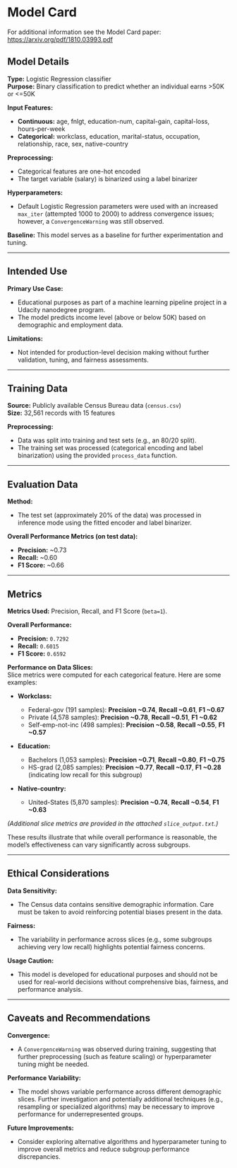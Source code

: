 # Model Card

For additional information see the Model Card paper: https://arxiv.org/pdf/1810.03993.pdf

<!-- Model Card -->

## Model Details

**Type:** Logistic Regression classifier  
**Purpose:** Binary classification to predict whether an individual earns >50K or <=50K  

**Input Features:**
- **Continuous:** age, fnlgt, education-num, capital-gain, capital-loss, hours-per-week  
- **Categorical:** workclass, education, marital-status, occupation, relationship, race, sex, native-country  

**Preprocessing:**
- Categorical features are one-hot encoded  
- The target variable (salary) is binarized using a label binarizer  

**Hyperparameters:**
- Default Logistic Regression parameters were used with an increased `max_iter` (attempted 1000 to 2000) to address convergence issues; however, a `ConvergenceWarning` was still observed.  

**Baseline:** This model serves as a baseline for further experimentation and tuning.  

---

## Intended Use

**Primary Use Case:**  
- Educational purposes as part of a machine learning pipeline project in a Udacity nanodegree program.  
- The model predicts income level (above or below 50K) based on demographic and employment data.  

**Limitations:**  
- Not intended for production-level decision making without further validation, tuning, and fairness assessments.  

---

## Training Data

**Source:** Publicly available Census Bureau data (`census.csv`)  
**Size:** 32,561 records with 15 features  

**Preprocessing:**  
- Data was split into training and test sets (e.g., an 80/20 split).  
- The training set was processed (categorical encoding and label binarization) using the provided `process_data` function.  

---

## Evaluation Data

**Method:**  
- The test set (approximately 20% of the data) was processed in inference mode using the fitted encoder and label binarizer.  

**Overall Performance Metrics (on test data):**  
- **Precision:** ~0.73  
- **Recall:** ~0.60  
- **F1 Score:** ~0.66  

---

## Metrics

**Metrics Used:** Precision, Recall, and F1 Score (`beta=1`).  

**Overall Performance:**  
- **Precision:** `0.7292`  
- **Recall:** `0.6015`  
- **F1 Score:** `0.6592`  

**Performance on Data Slices:**  
Slice metrics were computed for each categorical feature. Here are some examples:

- **Workclass:**
  - Federal-gov (191 samples): **Precision ~0.74**, **Recall ~0.61**, **F1 ~0.67**  
  - Private (4,578 samples): **Precision ~0.78**, **Recall ~0.51**, **F1 ~0.62**  
  - Self-emp-not-inc (498 samples): **Precision ~0.58**, **Recall ~0.55**, **F1 ~0.57**  

- **Education:**
  - Bachelors (1,053 samples): **Precision ~0.71**, **Recall ~0.80**, **F1 ~0.75**  
  - HS-grad (2,085 samples): **Precision ~0.77**, **Recall ~0.17**, **F1 ~0.28** (indicating low recall for this subgroup)  

- **Native-country:**
  - United-States (5,870 samples): **Precision ~0.74**, **Recall ~0.54**, **F1 ~0.63**  
  
_(Additional slice metrics are provided in the attached `slice_output.txt`.)_  

These results illustrate that while overall performance is reasonable, the model’s effectiveness can vary significantly across subgroups.  

---

## Ethical Considerations

**Data Sensitivity:**  
- The Census data contains sensitive demographic information. Care must be taken to avoid reinforcing potential biases present in the data.  

**Fairness:**  
- The variability in performance across slices (e.g., some subgroups achieving very low recall) highlights potential fairness concerns.  

**Usage Caution:**  
- This model is developed for educational purposes and should not be used for real-world decisions without comprehensive bias, fairness, and performance analysis.  

---

## Caveats and Recommendations

**Convergence:**  
- A `ConvergenceWarning` was observed during training, suggesting that further preprocessing (such as feature scaling) or hyperparameter tuning might be needed.  

**Performance Variability:**  
- The model shows variable performance across different demographic slices. Further investigation and potentially additional techniques (e.g., resampling or specialized algorithms) may be necessary to improve performance for underrepresented groups.  

**Future Improvements:**  
- Consider exploring alternative algorithms and hyperparameter tuning to improve overall metrics and reduce subgroup performance discrepancies.  

 

